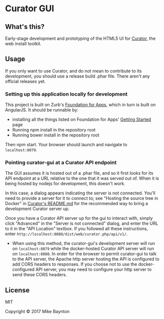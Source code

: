 # Curator GUI

## What's this?

Early-stage development and prototyping of the HTML5 UI for 
[Curator](https://github.com/curator-wik/curator), the web install toolkit.

## Usage
If you only want to use Curator, and do not mean to contribute to its development, you 
should use a release build .phar file. There aren't any official releases yet.

### Setting up this application locally for development
This project is built on Zurb's [Foundation for Apps](http://foundation.zurb.com/apps.html),
which in turn is built on AngularJS. It should be runnable by:
  - installing all the things listed on Foundation for Apps'
    [Getting Started](http://foundation.zurb.com/apps/getting-started.html)
    page
  - Running npm install in the repository root
  - Running bower install in the repository root  

Then npm start. Your browser should launch and navigate to `localhost:8079`.

### Pointing curator-gui at a Curator API endpoint
The GUI assumes it is hosted out of a .phar file, and so it first looks for its 
API endpoint at a URL relative to the one that it was served out of. When it is
being hosted by nodejs for development, this doesn't work.

In this case, a dialog appears indicating the server is not connected. You'll need
to provide a server for it to connect to; see "Hosting the source tree in Docker" in
[Curator's README.md](https://github.com/curator-wik/curator/blob/master/README.md)
for the recommended way to bring a development Curator server up.

Once you have a Curator API server up for the gui to interact with, simply click
"Advanced" in the "Server is not connected" dialog, and enter the URL to it in the 
"API Location" textbox. If you followed all these instructions, enter
`http://localhost:8080/dist/web/curator.php/api/v1/`.
  * When using this method, the curator-gui's development server will run on `localhost:8079`
    while the docker-hosted Curator API server will run on `localhost:8080`. In order
    for the browser to permit curator-gui to talk to the API server, the Apache http
    server hosting the API is configured to add CORS headers to responses. 
    If you choose not to use the docker-configured API server, you may need 
    to configure your http server to send these CORS headers.

## License
MIT

Copyright &copy; 2017 Mike Baynton
